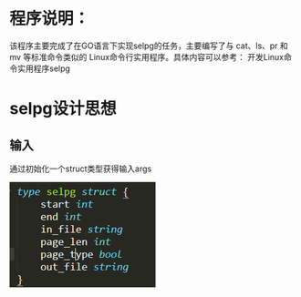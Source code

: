 # 程序说明：
该程序主要完成了在GO语言下实现selpg的任务，主要编写了与 cat、ls、pr 和 mv 等标准命令类似的 Linux命令行实用程序。具体内容可以参考：
开发Linux命令实用程序selpg

# selpg设计思想
## 输入
通过初始化一个struct类型获得输入args

![image](https://github.com/lqAsuna/Selpg_golang/blob/master/image/code_1.png)
